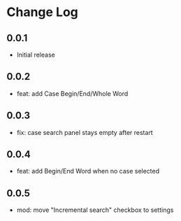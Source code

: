 # Change Log  

## 0.0.1  

- Initial release  

## 0.0.2  

- feat: add Case Begin/End/Whole Word  

## 0.0.3  

- fix: case search panel stays empty after restart  

## 0.0.4  

- feat: add Begin/End Word when no case selected  

## 0.0.5  

- mod: move "Incremental search" checkbox to settings
